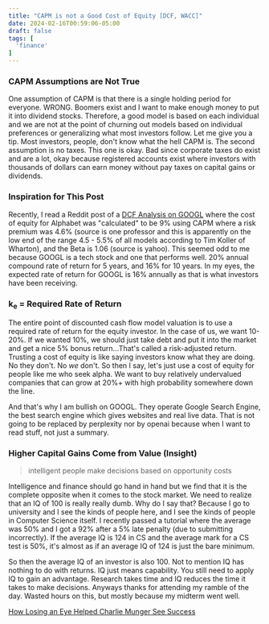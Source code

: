 ```yaml
---
title: "CAPM is not a Good Cost of Equity [DCF, WACC]"
date: 2024-02-16T00:59:06-05:00
draft: false
tags: [
  'finance'
]
---
```


### CAPM Assumptions are Not True

One assumption of CAPM is that there is a single holding period for everyone. WRONG. Boomers exist and I want to make enough money to put it into dividend stocks. Therefore, a good model is based on each individual and we are not at the point of churning out models based on individual preferences or generalizing what most investors follow. Let me give you a tip. Most investors, people, don't know what the hell CAPM is. The second assumption is no taxes. This one is okay. Bad since corporate taxes do exist and are a lot, okay because registered accounts exist where investors with thousands of dollars can earn money without pay taxes on capital gains or dividends.

### Inspiration for This Post

Recently, I read a Reddit post of a [DCF Analysis on GOOGL](https://www.reddit.com/r/stocks/comments/1area1r/) where the cost of equity for Alphabet was "calculated" to be 9% using CAPM where a risk premium was 4.6% (source is one professor and this is apparently on the low end of the range 4.5 - 5.5% of all models according to  Tim Koller of Wharton), and the Beta is 1.06 (source is yahoo). This seemed odd to me because GOOGL is a tech stock and one that performs well. 20% annual compound rate of return for 5 years, and 16% for 10 years. In my eyes, the expected rate of return for GOOGL is 16% annually as that is what investors have been receiving.

### k<sub>e</sub> =  Required Rate of Return

The entire point of discounted cash flow model valuation is to use a required rate of return for the equity investor. In the case of us, we want 10-20%. If we wanted 10%, we should just take debt and put it into the market and get a nice 5% bonus return...That's called a risk-adjusted return. Trusting a cost of equity is like saying investors know what they are doing. No they don't. No _we_ don't. So then I say, let's just use a cost of equity for people like me who seek alpha. We want to buy relatively undervalued companies that can grow at 20%+ with high probability somewhere down the line.

And that's why I am bullish on GOOGL. They operate Google Search Engine, the best search engine which gives websites and real live data. That is not going to be replaced by perplexity nor by openai because when I want to read stuff, not just a summary.

### Higher Capital Gains Come from Value (Insight)

> intelligent people make decisions based on opportunity costs

Intelligence and finance should go hand in hand but we find that it is the complete opposite when it comes to the stock market. We need to realize that an IQ of 100 is really really dumb. Why do I say that? Because I go to university and I see the kinds of people here, and I see the kinds of people in Computer Science itself. I recently passed a tutorial where the average was 50% and I got a 92% after a 5% late penalty (due to submitting incorrectly). If the average IQ is 124 in CS and the average mark for a CS test is 50%, it's almost as if an average IQ of 124 is just the bare minimum.

So then the average IQ of an investor is also 100. Not to mention IQ has nothing to do with returns. IQ just means capability. You still need to apply IQ to gain an advantage. Research takes time and IQ reduces the time it takes to make decisions. Anyways thanks for attending my ramble of the day. Wasted hours on this, but mostly because my midterm went well.

[How Losing an Eye Helped Charlie Munger See Success](https://www.usfunds.com/resource/how-losing-an-eye-helped-charlie-munger-see-success/)
